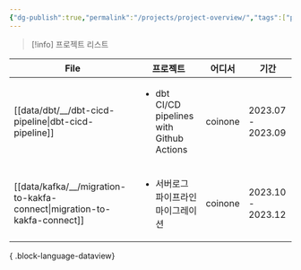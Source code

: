 ```yaml
---
{"dg-publish":true,"permalink":"/projects/project-overview/","tags":["project","list"],"dgShowLocalGraph":true,"dgEnableSearch":true,"dgLinkPreview":true,"noteIcon":"","created":"2024-07-17T22:38:43.008+09:00"}
---
```



> [!info] 프로젝트 리스트


| File                                                                        | 프로젝트                                                      | 어디서     | 기간                |
| --------------------------------------------------------------------------- | --------------------------------------------------------- | ------- | ----------------- |
| [[data/dbt/__/dbt-cicd-pipeline\|dbt-cicd-pipeline]]                     | <ul><li>dbt CI/CD pipelines with Github Actions</li></ul> | coinone | 2023.07 - 2023.09 |
| [[data/kafka/__/migration-to-kakfa-connect\|migration-to-kakfa-connect]] | <ul><li>서버로그 파이프라인 마이그레이션</li></ul>                       | coinone | 2023.10 - 2023.12 |

{ .block-language-dataview}